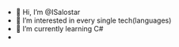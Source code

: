 - 👋 Hi, I’m @ISalostar
- 👀 I’m interested in every single tech(languages)
- 🌱 I’m currently learning C#
-

<!---
ISalostar/ISalostar is a ✨ special ✨ repository because its `README.md` (this file) appears on your GitHub profile.
You can click the Preview link to take a look at your changes.
--->
